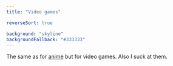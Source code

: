 ```yaml
---
title: "Video games"

reverseSort: true

background: "skyline"
backgroundFallback: "#333333"
---
```


The same as for [anime] but for video games. Also I suck at them.

[anime]: ../anime/
